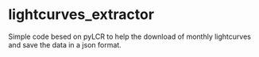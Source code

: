 # lightcurves_extractor
Simple code besed on pyLCR to help the download of monthly lightcurves and save the data in a json format.

